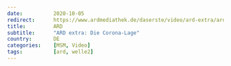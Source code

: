 ```yaml
---
date:          2020-10-05
redirect:      https://www.ardmediathek.de/daserste/video/ard-extra/ard-extra-die-corona-lage/das-erste/Y3JpZDovL3dkci5kZS9CZWl0cmFnLWQxNDFlNjJlLTA3YTQtNDMzYS1hYzQ3LWIxZjdiMjVlMDU0MA/
title:         ARD
subtitle:      "ARD extra: Die Corona-Lage"
country:       DE
categories:    [MSM, Video]
tags:          [ard, welle2]
---
```

